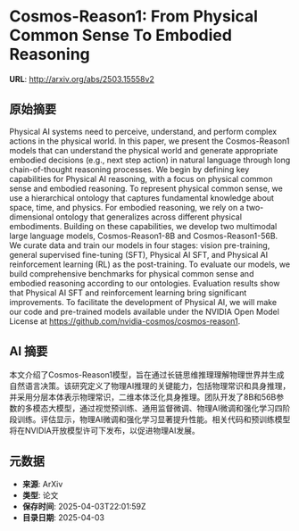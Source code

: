 # Cosmos-Reason1: From Physical Common Sense To Embodied Reasoning

**URL**: http://arxiv.org/abs/2503.15558v2

## 原始摘要

Physical AI systems need to perceive, understand, and perform complex actions
in the physical world. In this paper, we present the Cosmos-Reason1 models that
can understand the physical world and generate appropriate embodied decisions
(e.g., next step action) in natural language through long chain-of-thought
reasoning processes. We begin by defining key capabilities for Physical AI
reasoning, with a focus on physical common sense and embodied reasoning. To
represent physical common sense, we use a hierarchical ontology that captures
fundamental knowledge about space, time, and physics. For embodied reasoning,
we rely on a two-dimensional ontology that generalizes across different
physical embodiments. Building on these capabilities, we develop two multimodal
large language models, Cosmos-Reason1-8B and Cosmos-Reason1-56B. We curate data
and train our models in four stages: vision pre-training, general supervised
fine-tuning (SFT), Physical AI SFT, and Physical AI reinforcement learning (RL)
as the post-training. To evaluate our models, we build comprehensive benchmarks
for physical common sense and embodied reasoning according to our ontologies.
Evaluation results show that Physical AI SFT and reinforcement learning bring
significant improvements. To facilitate the development of Physical AI, we will
make our code and pre-trained models available under the NVIDIA Open Model
License at https://github.com/nvidia-cosmos/cosmos-reason1.


## AI 摘要

本文介绍了Cosmos-Reason1模型，旨在通过长链思维推理理解物理世界并生成自然语言决策。该研究定义了物理AI推理的关键能力，包括物理常识和具身推理，并采用分层本体表示物理常识，二维本体泛化具身推理。团队开发了8B和56B参数的多模态大模型，通过视觉预训练、通用监督微调、物理AI微调和强化学习四阶段训练。评估显示，物理AI微调和强化学习显著提升性能。相关代码和预训练模型将在NVIDIA开放模型许可下发布，以促进物理AI发展。

## 元数据

- **来源**: ArXiv
- **类型**: 论文
- **保存时间**: 2025-04-03T22:01:59Z
- **目录日期**: 2025-04-03
